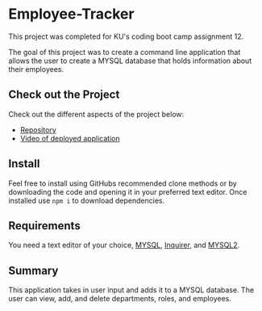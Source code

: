 # Employee-Tracker
This project was completed for KU's coding boot camp assignment 12. 

The goal of this project was to create a command line application that allows the user to create a MYSQL database that holds information about their employees.

## Check out the Project
Check out the different aspects of the project below:

- [Repository](https://github.com/johnathanmann/Employee-Tracker/)
- [Video of deployed application](https://watch.screencastify.com/v/6ZXklIvAx1XUoD39w2bM)


## Install
Feel free to install using GitHubs recommended clone methods or by downloading the code and opening it in your preferred text editor. Once installed use `npm i` to download dependencies.

## Requirements
You need a text editor of your choice, [MYSQL](https://www.mysql.com/), [Inquirer](https://www.npmjs.com/package/inquirer), and [MYSQL2](https://www.npmjs.com/package/mysql2).

## Summary
This application takes in user input and adds it to a MYSQL database. The user can view, add, and delete departments, roles, and employees. 

